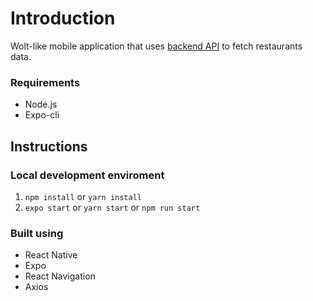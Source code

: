 # Introduction

Wolt-like mobile application that uses [backend API](https://github.com/VuFrans/fullstack-wolt/tree/master/backend) to fetch restaurants data.

### Requirements

- Node.js
- Expo-cli

## Instructions

### Local development enviroment

1. `npm install` or `yarn install`
2. `expo start` or `yarn start` or `npm run start`

### Built using

- React Native
- Expo
- React Navigation
- Axios
